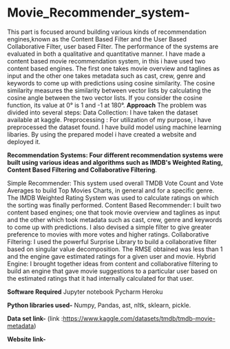 # Movie_Recommender_system-
 This part is focused around building various kinds of recommendation engines,known as the Content Based Filter and the User Based Collaborative Filter, user based Filter. The performance of the systems are evaluated in both a qualitative and quantitative manner.
I have made a content based movie recommendation system, in this i have used two content based engines.
The first one takes movie overview and taglines as input and the other one takes metadata such as cast, crew, genre and keywords to come up with predictions using cosine similarity.
The cosine similarity measures the similarity between vector lists by calculating the cosine angle between the two vector lists. If you consider the cosine function, its value at 0° is 1 and -1 at 180°.
**Approach**
The problem was divided into several steps:
Data Collection: I have taken the dataset available at kaggle.
Preprocessing : For utilization of my purpose, i have preprocessed the dataset found.
 I have build model using machine learning libaries.
By using the prepared model i have created a website and deployed it.

**Recommendation Systems: Four different recommendation systems were built using various ideas and algorithms such as IMDB's Weighted Rating, Content Based Filtering and Collaborative Filtering**.

Simple Recommender: This system used overall TMDB Vote Count and Vote Averages to build Top Movies Charts, in general and for a specific genre. The IMDB Weighted Rating System was used to calculate ratings on which the sorting was finally performed.
Content Based Recommender: I built two content based engines; one that took movie overview and taglines as input and the other which took metadata such as cast, crew, genre and keywords to come up with predictions. I also devised a simple filter to give greater preference to movies with more votes and higher ratings.
Collaborative Filtering: I used the powerful Surprise Library to build a collaborative filter based on singular value decomposition. The RMSE obtained was less than 1 and the engine gave estimated ratings for a given user and movie.
Hybrid Engine: I brought together ideas from content and collaborative filtering to build an engine that gave movie suggestions to a particular user based on the estimated ratings that it had internally calculated for that user.

**Software Required**
Jupyter notebook
Pycharm
Heroku

**Python libraries used-**
Numpy,
Pandas,
ast,
nltk,
sklearn,
pickle.

**Data set link-**
 (link :https://www.kaggle.com/datasets/tmdb/tmdb-movie-metadata)
 
**Website link-**
